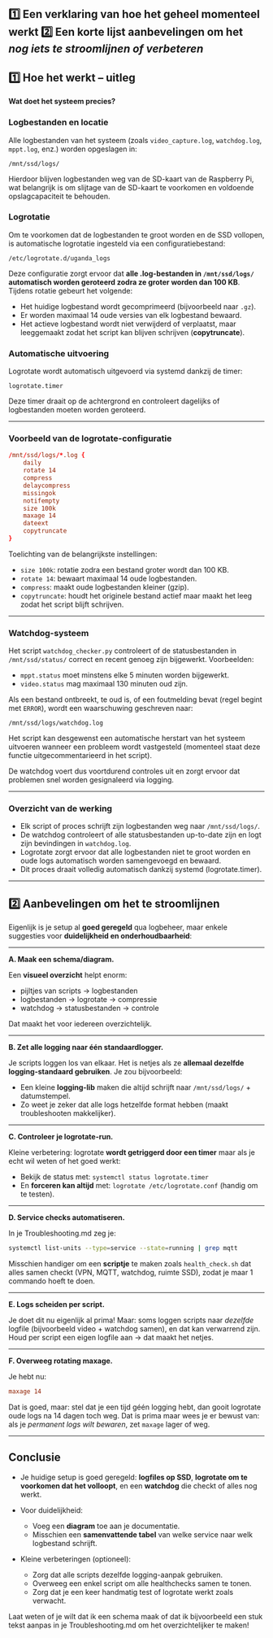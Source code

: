 1️⃣ Een **verklaring van hoe het geheel momenteel werkt**
2️⃣ Een **korte lijst aanbevelingen** om het *nog iets te stroomlijnen of verbeteren*
---

## 1️⃣ Hoe het werkt – uitleg

**Wat doet het systeem precies?**

### Logbestanden en locatie

Alle logbestanden van het systeem (zoals `video_capture.log`, `watchdog.log`, `mppt.log`, enz.) worden opgeslagen in:

```
/mnt/ssd/logs/
```

Hierdoor blijven logbestanden weg van de SD-kaart van de Raspberry Pi, wat belangrijk is om slijtage van de SD-kaart te voorkomen en voldoende opslagcapaciteit te behouden.

### Logrotatie

Om te voorkomen dat de logbestanden te groot worden en de SSD vollopen, is automatische logrotatie ingesteld via een configuratiebestand:

```
/etc/logrotate.d/uganda_logs
```

Deze configuratie zorgt ervoor dat **alle .log-bestanden in `/mnt/ssd/logs/` automatisch worden geroteerd zodra ze groter worden dan 100 KB**. Tijdens rotatie gebeurt het volgende:

* Het huidige logbestand wordt gecomprimeerd (bijvoorbeeld naar `.gz`).
* Er worden maximaal 14 oude versies van elk logbestand bewaard.
* Het actieve logbestand wordt niet verwijderd of verplaatst, maar leeggemaakt zodat het script kan blijven schrijven (**copytruncate**).

### Automatische uitvoering

Logrotate wordt automatisch uitgevoerd via systemd dankzij de timer:

```
logrotate.timer
```

Deze timer draait op de achtergrond en controleert dagelijks of logbestanden moeten worden geroteerd.

---

### Voorbeeld van de logrotate-configuratie

```conf
/mnt/ssd/logs/*.log {
    daily
    rotate 14
    compress
    delaycompress
    missingok
    notifempty
    size 100k
    maxage 14
    dateext
    copytruncate
}
```

Toelichting van de belangrijkste instellingen:

* `size 100k`: rotatie zodra een bestand groter wordt dan 100 KB.
* `rotate 14`: bewaart maximaal 14 oude logbestanden.
* `compress`: maakt oude logbestanden kleiner (gzip).
* `copytruncate`: houdt het originele bestand actief maar maakt het leeg zodat het script blijft schrijven.

---

### Watchdog-systeem

Het script `watchdog_checker.py` controleert of de statusbestanden in `/mnt/ssd/status/` correct en recent genoeg zijn bijgewerkt. Voorbeelden:

* `mppt.status` moet minstens elke 5 minuten worden bijgewerkt.
* `video.status` mag maximaal 130 minuten oud zijn.

Als een bestand ontbreekt, te oud is, of een foutmelding bevat (regel begint met `ERROR`), wordt een waarschuwing geschreven naar:

```
/mnt/ssd/logs/watchdog.log
```

Het script kan desgewenst een automatische herstart van het systeem uitvoeren wanneer een probleem wordt vastgesteld (momenteel staat deze functie uitgecommentarieerd in het script).

De watchdog voert dus voortdurend controles uit en zorgt ervoor dat problemen snel worden gesignaleerd via logging.

---

### Overzicht van de werking

* Elk script of proces schrijft zijn logbestanden weg naar `/mnt/ssd/logs/`.
* De watchdog controleert of alle statusbestanden up-to-date zijn en logt zijn bevindingen in `watchdog.log`.
* Logrotate zorgt ervoor dat alle logbestanden niet te groot worden en oude logs automatisch worden samengevoegd en bewaard.
* Dit proces draait volledig automatisch dankzij systemd (logrotate.timer).

---

## 2️⃣ Aanbevelingen om het te stroomlijnen

Eigenlijk is je setup al **goed geregeld** qua logbeheer, maar enkele suggesties voor **duidelijkheid en onderhoudbaarheid**:

---

**A. Maak een schema/diagram.**

Een **visueel overzicht** helpt enorm:

* pijltjes van scripts → logbestanden
* logbestanden → logrotate → compressie
* watchdog → statusbestanden → controle

Dat maakt het voor iedereen overzichtelijk.

---

**B. Zet alle logging naar één standaardlogger.**

Je scripts loggen los van elkaar. Het is netjes als ze **allemaal dezelfde logging-standaard gebruiken**. Je zou bijvoorbeeld:

* Een kleine **logging-lib** maken die altijd schrijft naar `/mnt/ssd/logs/` + datumstempel.
* Zo weet je zeker dat alle logs hetzelfde format hebben (maakt troubleshooten makkelijker).

---

**C. Controleer je logrotate-run.**

Kleine verbetering: logrotate **wordt getriggerd door een timer** maar als je echt wil weten of het goed werkt:

* Bekijk de status met:
  `systemctl status logrotate.timer`
* En **forceren kan altijd** met:
  `logrotate /etc/logrotate.conf`
  (handig om te testen).

---

**D. Service checks automatiseren.**

In je Troubleshooting.md zeg je:

```bash
systemctl list-units --type=service --state=running | grep mqtt
```

Misschien handiger om een **scriptje** te maken zoals `health_check.sh` dat alles samen checkt (VPN, MQTT, watchdog, ruimte SSD), zodat je maar 1 commando hoeft te doen.

---

**E. Logs scheiden per script.**

Je doet dit nu eigenlijk al prima! Maar: soms loggen scripts naar *dezelfde* logfile (bijvoorbeeld video + watchdog samen), en dat kan verwarrend zijn. Houd per script een eigen logfile aan → dat maakt het netjes.

---

**F. Overweeg rotating maxage.**

Je hebt nu:

```conf
maxage 14
```

Dat is goed, maar: stel dat je een tijd géén logging hebt, dan gooit logrotate oude logs na 14 dagen toch weg. Dat is prima maar wees je er bewust van: als je *permanent logs wilt bewaren*, zet `maxage` lager of weg.

---

## Conclusie

* Je huidige setup is goed geregeld: **logfiles op SSD**, **logrotate om te voorkomen dat het volloopt**, en een **watchdog** die checkt of alles nog werkt.
* Voor duidelijkheid:

  * Voeg een **diagram** toe aan je documentatie.
  * Misschien een **samenvattende tabel** van welke service naar welk logbestand schrijft.
* Kleine verbeteringen (optioneel):

  * Zorg dat alle scripts dezelfde logging-aanpak gebruiken.
  * Overweeg een enkel script om alle healthchecks samen te tonen.
  * Zorg dat je een keer handmatig test of logrotate werkt zoals verwacht.

Laat weten of je wilt dat ik een schema maak of dat ik bijvoorbeeld een stuk tekst aanpas in je Troubleshooting.md om het overzichtelijker te maken!
